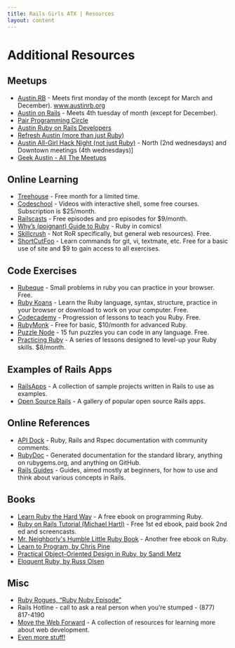 ```yaml
---
title: Rails Girls ATX | Resources
layout: content
---
```



# Additional Resources

## Meetups

* [Austin.RB](http://www.austinrb.org) - Meets first monday of the month (except for March and December).
www.austinrb.org
* [Austin on Rails](www.austinonrails.org) - Meets 4th tuesday of month (except for December).
* [Pair Programming Circle](http://www.meetup.com/Austin-Pair-Programming-Circle/)
* [Austin Ruby on Rails Developers](http://www.meetup.com/Austin-Ruby-on-Rails/)
* [Refresh Austin (more than just Ruby)](http://www.refreshaustin.org/)
* [Austin All-Girl Hack Night (not just
Ruby)](http://www.meetup.com/Austin-All-Girl-Hack-Night/) - North (2nd wednesdays) and
Downtown meetings (4th wednesdays)]
* [Geek Austin - All The
Meetups](http://geekaustin.org/guide-austin-tech-meetups)


## Online Learning 

* [Treehouse](http://www.teamtreehouse.com) - Free month for a limited time.
* [Codeschool](http://www.codeschool.com) - Videos with interactive shell, some free courses. Subscription is $25/month.
* [Railscasts](http://railscasts.com) - Free episodes and pro episodes for $9/month.
* [Why’s (poignant) Guide to Ruby](http://mislav.uniqpath.com/poignant-guide/) - Ruby in comics!
* [Skillcrush](http://skillcrush.com/) - Not RoR specifically, but general web resources). Free.
* [ShortCutFoo](https://www.shortcutfoo.com/) - Learn commands for git, vi, textmate, etc. Free for a basic use of site and $9 to gain access to all exercises.

## Code Exercises

* [Rubeque](http://rubeque.com/problems) - Small problems in ruby you can practice in your browser. Free.
* [Ruby Koans](http://rubykoans.com/ ) - Learn the Ruby language, syntax, structure, practice in your browser or download to work on your computer. Free.
* [Codecademy](http://www.codecademy.com/tracks/ruby) - Progression of lessons to teach you Ruby. Free.
* [RubyMonk](http://rubymonk.com/learning/books/1 ) - Free for basic, $10/month for advanced Ruby.
* [Puzzle Node](http://puzzlenode.com/) - 15 fun puzzles you can code in any language. Free.
* [Practicing Ruby](https://practicingruby.com/) - A series of lessons designed to level-up your Ruby skills. $8/month.

## Examples of Rails Apps

* [RailsApps](https://github.com/RailsApps/) -  A collection of sample projects written in Rails to use as examples.
* [Open Source Rails](http://www.opensourcerails.com/) - A gallery of popular open source Rails apps.

## Online References

* [API Dock](http://www.apidock.com) - Ruby, Rails and Rspec documentation with community comments.
* [RubyDoc](http://rubydoc.info) - Generated documentation for the standard library, anything on rubygems.org, and anything on GitHub.
* [Rails Guides](http://guides.rubyonrails.org) - Guides, aimed mostly at beginners, for how to use and think about various concepts in Rails.

## Books

* [Learn Ruby the Hard Way](http://ruby.learncodethehardway.org/) - A free ebook on programming Ruby.
* [Ruby on Rails Tutorial (Michael Hartl)](http://ruby.railstutorial.org/) - Free 1st ed ebook, paid book 2nd ed and screencasts.
* [Mr. Neighborly's Humble Little Ruby Book](http://www.humblelittlerubybook.com/) - Another free ebook on Ruby.
* [Learn to Program, by Chris Pine](http://www.amazon.com/dp/1934356360) 
* [Practical Object-Oriented Design in Ruby, by Sandi Metz](http://www.amazon.com/dp/0321721330)
* [Eloquent Ruby, by Russ Olsen](http://www.amazon.com/dp/0321584104)

## Misc

* [Ruby Rogues, “Ruby Nuby Episode”](http://rubyrogues.com/090-rr-ruby-nuby-episode/)
* Rails Hotline - call to ask a real person when you’re stumped - (877) 817-4190
* [Move the Web Forward](http://movethewebforward.org/) - A collection of resources for learning more about web development.
* [Even more stuff!](http://clipboard.com/techpeace/boards/learning)

